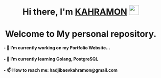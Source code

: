 <h1 align="center">Hi there, I'm <a href="https://kahramon.w3spaces.com/" target="_blank">KAHRAMON</a> 
<img src="https://github.com/blackcater/blackcater/raw/main/images/Hi.gif" height="32"/></h1>
<h1 align="center">Welcome to My personal repository.</h1>

<h4>- 🔭 I’m currently working on my Portfolio Website...</h4>
<h4>- 🌱 I’m currently learning Golang, PostgreSQL </h4>
<h4>- 📫 How to reach me: hadjibaevkahramon@gmail.com </h4>
  
><div style="justify-content: center" >
> <!--Карточка профиля: -->
><img style="justify-content: center" src="https://github-profile-summary-cards.vercel.app/api/cards/profile-details?username=HADJIBAEV&theme=solarized_dark" alt=""><br>
> <!--Статистика языков в коммитах:--> 
>  <!-- <img src="https://github-profile-summary-cards.vercel.app/api/cards/most-commit-language?username=HADJIBAEV&theme=solarized_dark" alt=""> -->
> <!--Статистика языков в репозиториях:-->
> <!--  <img src="https://github-profile-summary-cards.vercel.app/api/cards/repos-per-language?username=HADJIBAEV&theme=solarized_dark" alt=""> -->
> <!--Статистика профиля:--> 
> <!--  <br><img src="https://github-profile-summary-cards.vercel.app/api/cards/stats?username=HADJIBAEV&theme=solarized_dark" alt="" /> -->
> <!--Данные по коммитам за сутки:--> 
> <!-- <img src="https://github-profile-summary-cards.vercel.app/api/cards/productive-time?username=HADJIBAEV&theme=solarized_dark" alt=""> -->
></div>
